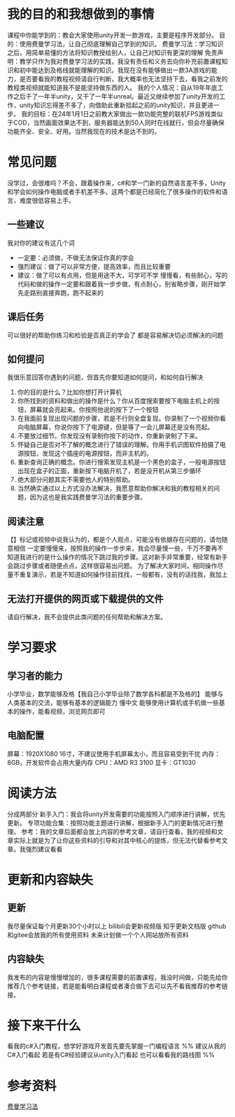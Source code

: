 # 我的目的和我想做到的事情
课程中你能学到的：教会大家使用unity开发一款游戏，主要是程序开发部分。
目的：使用费曼学习法，让自己彻底理解自己学到的知识。
费曼学习法：学习知识之后，用简单易懂的方法将知识教授给别人，让自己对知识有更深的理解
免责声明：教学只作为我对费曼学习法的实践，我没有责任和义务去向你补充前置课程知识和初中能达到及格线就能理解的知识。我现在没有能够做出一款3A游戏的能力，是否要看我的教程视频请自行判断，我大概率也无法坚持下去，看我之前发的教程类视频就能知道我不是能坚持做东西的人。
我的个人情况：自从19年年底工作之后干了一年半unity，又干了一年半unreal。最近又继续参加了unity开发的工作，unity知识忘得差不多了，向借助此重新拾起之前的unity知识，并且更进一步。
我的目标：在24年1月1日之前教大家做出一款功能完整的联机FPS游戏类似于COD，当然画面效果达不到，服务器能达到50人同时在线就行，但会尽量确保功能齐全、安全、好用。当然我现在的技术是达不到的。
# 常见问题
没学过，会很难吗？不会，跟着操作来，c#和学一门新的自然语言差不多，Unity和学会如何操作电脑或者手机差不多。这两个都是已经简化了很多操作的软件和语言，难度很低容易上手。
## 一些建议
我对你的建议有这几个词
* 一定要：必须做，不做无法保证你真的学会
* 强烈建议：做了可以非常方便，提高效率，而且比较重要
* 建议：做了可以有点用，但是用途不大，可学可不学
慢慢看，有些耐心，写的代码和做的操作一定要和跟着我一步步做，有点耐心，别省略步骤，刚开始学先走路别直接奔跑，跑不起来的
## 课后任务
可以很好的帮助你练习和检验是否真正的学会了
都是容易解决切必须解决的问题
## 如何提问
我很乐意回答你遇到的问题，但首先你要知道如何提问，和如何自行解决
1. 你的目的是什么？比如你想打开计算机
2. 你所找到的资料和做出的操作是什么？你从百度搜索要按下电脑主机上的按钮，屏幕就会亮起来。你按照他说的按下了一个按钮
3. 在我面前复现出现问题的步骤，若是不行则全盘复现。你录制了一个视频你看向电脑屏幕，你说你按下了电源键，但是等了一会儿屏幕还是没有亮起。
4. 不要放过细节。你发现没有录制你按下的动作，你重新录制了下来。
5. 怀疑自己是否对不了解的概念进行了错误的理解。你用手机识图软件拍摄了电源按钮，发现这个插座的电源按钮，而非主机的。
6. 重新查询正确的概念。你进行搜索发现主机是一个黑色的盒子，一般电源按钮出现在盒子的正面，重新按下电脑开机了，若是没开机从第三步循环
7. 绝大部分问题其实不需要他人的特别帮助。
8. 当然确实通过以上方式没办法解决，我愿意帮助你解决和我的教程相关的问题，因为这也是我实践费曼学习法的重要步骤。
## 阅读注意
【】标记或视频中说我认为的，都是个人观点，可能没有依据存在问题的，请勿随意相信
一定要慢慢来，按照我的操作一步步来，我会尽量慢一些，千万不要再不知道我进行的是什么操作的情况下跳过我的步骤。这对新手非常重要，经常有新手会跳过步骤或者随便点点，这样很容易出问题。
为了解决大家时间，相同操作尽量不重复演示，若是不知道如何操作往前找找，一般都有，没有的话找我，我加上
## 无法打开提供的网页或下载提供的文件
请自行解决，我不会提供此类问题的任何帮助和解决方案。
# 学习要求
## 学习者的能力
小学毕业，数学能够及格【我自己小学毕业除了数学各科都是不及格的】
能够与人类基本的交流，能够有基本的逻辑能力
懂中文
能够使用计算机或手机做一些基本的操作，能看视频，浏览网页即可
## 电脑配置
屏幕：1920X1080 16寸，不建议使用手机屏幕太小，而且容易受到干扰
内存：8GB，开发软件会占用大量内存
CPU：AMD R3 3100
显卡：GT1030
# 阅读方法
分成两部分
新手入门：我会将unity开发需要的功能按照入门顺序进行讲解，优先更新。
专项功能合集：按照功能主题进行讲解，根据新手入门的更新情况进行整理。
参考：我的文章后面都会放上内容的参考文章，请自行查看，我的视频和文章实际上就是为了让你这些资料的引导和对其中核心的提炼，但无法代替看参考文章。我强烈建议看看
# 更新和内容缺失
## 更新
我尽量保证每个月更新30个小时以上
bilibili会更新视频版
知乎更新文档版
github和gitee会放我的所有使用资料
未来计划做一个个人网站放所有资料
## 内容缺失
我发布的内容是慢慢增加的，很多课程需要的前置课程，我没时间做，只能先给你推荐几个参考链接，若是能看明白课程或者凑合做下去可以先不看我推荐的参考链接。
# 接下来干什么
看我的c#入门教程，想学好游戏开发首先要先掌握一门编程语言
%%
建议从我的C#入门看起
若是有C#经验建议从unity入门看起
也可以看看我的路线图
%%
# 参考资料
[费曼学习法](https://wiki.mbalib.com/wiki/%E8%B4%B9%E6%9B%BC%E5%AD%A6%E4%B9%A0%E6%B3%95)